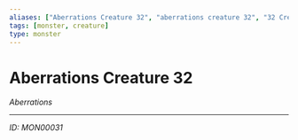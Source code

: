 ```yaml
---
aliases: ["Aberrations Creature 32", "aberrations creature 32", "32 Creature Aberrations"]
tags: [monster, creature]
type: monster
---
```


# Aberrations Creature 32

*Aberrations*

---
*ID: MON00031*